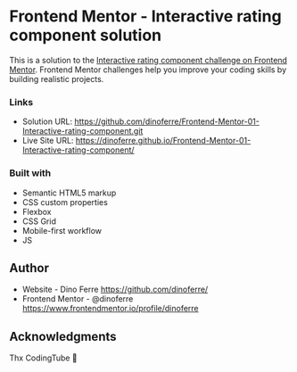# Frontend Mentor - Interactive rating component solution
This is a solution to the [Interactive rating component challenge on Frontend Mentor](https://www.frontendmentor.io/challenges/interactive-rating-component-koxpeBUmI). Frontend Mentor challenges help you improve your coding skills by building realistic projects. 

### Links
- Solution URL: https://github.com/dinoferre/Frontend-Mentor-01-Interactive-rating-component.git
- Live Site URL: https://dinoferre.github.io/Frontend-Mentor-01-Interactive-rating-component/

### Built with
- Semantic HTML5 markup
- CSS custom properties
- Flexbox
- CSS Grid
- Mobile-first workflow
- JS

## Author
- Website - Dino Ferre https://github.com/dinoferre/
- Frontend Mentor - @dinoferre https://www.frontendmentor.io/profile/dinoferre 

## Acknowledgments
Thx CodingTube 💖